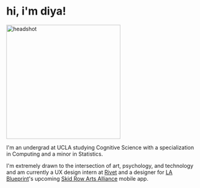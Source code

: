 <link rel="shortcut icon" type="image/x-icon" href="favicon.ico">

# hi, i'm diya!

<img src='assets/logo.png' alt='headshot' width='300'/>

I'm an undergrad at UCLA studying Cognitive Science with a specialization in Computing and a minor in Statistics. 

I'm extremely drawn to the intersection of art, psychology, and technology and am currently a UX design intern at [Rivet](https://www.rivet.app/) and a designer for [LA Blueprint](https://lablueprint.org/)'s upcoming [Skid Row Arts Alliance](https://www.skidrowartsalliance.com/) mobile app.
